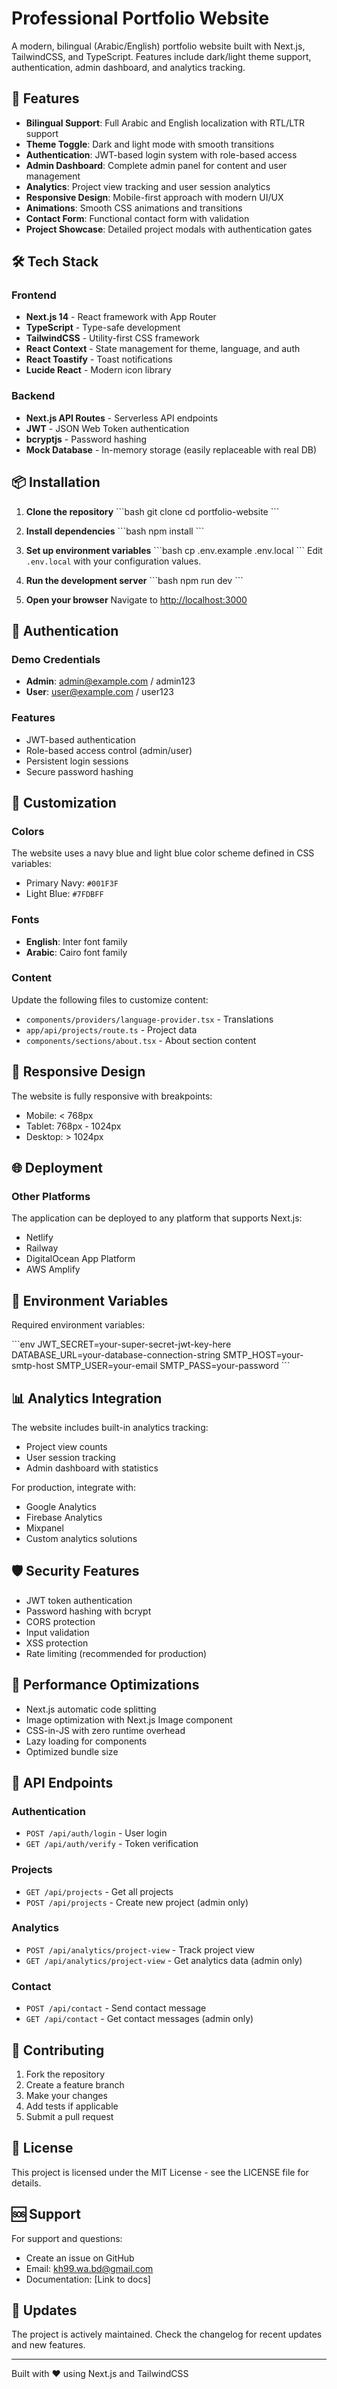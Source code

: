 # Professional Portfolio Website

A modern, bilingual (Arabic/English) portfolio website built with Next.js, TailwindCSS, and TypeScript. Features include dark/light theme support, authentication, admin dashboard, and analytics tracking.

## 🚀 Features

- **Bilingual Support**: Full Arabic and English localization with RTL/LTR support
- **Theme Toggle**: Dark and light mode with smooth transitions
- **Authentication**: JWT-based login system with role-based access
- **Admin Dashboard**: Complete admin panel for content and user management
- **Analytics**: Project view tracking and user session analytics
- **Responsive Design**: Mobile-first approach with modern UI/UX
- **Animations**: Smooth CSS animations and transitions
- **Contact Form**: Functional contact form with validation
- **Project Showcase**: Detailed project modals with authentication gates

## 🛠️ Tech Stack

### Frontend
- **Next.js 14** - React framework with App Router
- **TypeScript** - Type-safe development
- **TailwindCSS** - Utility-first CSS framework
- **React Context** - State management for theme, language, and auth
- **React Toastify** - Toast notifications
- **Lucide React** - Modern icon library

### Backend
- **Next.js API Routes** - Serverless API endpoints
- **JWT** - JSON Web Token authentication
- **bcryptjs** - Password hashing
- **Mock Database** - In-memory storage (easily replaceable with real DB)

## 📦 Installation

1. **Clone the repository**
   \`\`\`bash
   git clone <repository-url>
   cd portfolio-website
   \`\`\`

2. **Install dependencies**
   \`\`\`bash
   npm install
   \`\`\`

3. **Set up environment variables**
   \`\`\`bash
   cp .env.example .env.local
   \`\`\`
   Edit `.env.local` with your configuration values.

4. **Run the development server**
   \`\`\`bash
   npm run dev
   \`\`\`

5. **Open your browser**
   Navigate to [http://localhost:3000](http://localhost:3000)

## 🔐 Authentication

### Demo Credentials
- **Admin**: admin@example.com / admin123
- **User**: user@example.com / user123

### Features
- JWT-based authentication
- Role-based access control (admin/user)
- Persistent login sessions
- Secure password hashing

## 🎨 Customization

### Colors
The website uses a navy blue and light blue color scheme defined in CSS variables:
- Primary Navy: `#001F3F`
- Light Blue: `#7FDBFF`

### Fonts
- **English**: Inter font family
- **Arabic**: Cairo font family

### Content
Update the following files to customize content:
- `components/providers/language-provider.tsx` - Translations
- `app/api/projects/route.ts` - Project data
- `components/sections/about.tsx` - About section content

## 📱 Responsive Design

The website is fully responsive with breakpoints:
- Mobile: < 768px
- Tablet: 768px - 1024px
- Desktop: > 1024px

## 🌐 Deployment

### Other Platforms
The application can be deployed to any platform that supports Next.js:
- Netlify
- Railway
- DigitalOcean App Platform
- AWS Amplify

## 🔧 Environment Variables

Required environment variables:

\`\`\`env
JWT_SECRET=your-super-secret-jwt-key-here
DATABASE_URL=your-database-connection-string
SMTP_HOST=your-smtp-host
SMTP_USER=your-email
SMTP_PASS=your-password
\`\`\`

## 📊 Analytics Integration

The website includes built-in analytics tracking:
- Project view counts
- User session tracking
- Admin dashboard with statistics

For production, integrate with:
- Google Analytics
- Firebase Analytics
- Mixpanel
- Custom analytics solutions

## 🛡️ Security Features

- JWT token authentication
- Password hashing with bcrypt
- CORS protection
- Input validation
- XSS protection
- Rate limiting (recommended for production)

## 🚀 Performance Optimizations

- Next.js automatic code splitting
- Image optimization with Next.js Image component
- CSS-in-JS with zero runtime overhead
- Lazy loading for components
- Optimized bundle size

## 📝 API Endpoints

### Authentication
- `POST /api/auth/login` - User login
- `GET /api/auth/verify` - Token verification

### Projects
- `GET /api/projects` - Get all projects
- `POST /api/projects` - Create new project (admin only)

### Analytics
- `POST /api/analytics/project-view` - Track project view
- `GET /api/analytics/project-view` - Get analytics data (admin only)

### Contact
- `POST /api/contact` - Send contact message
- `GET /api/contact` - Get contact messages (admin only)

## 🤝 Contributing

1. Fork the repository
2. Create a feature branch
3. Make your changes
4. Add tests if applicable
5. Submit a pull request

## 📄 License

This project is licensed under the MIT License - see the LICENSE file for details.

## 🆘 Support

For support and questions:
- Create an issue on GitHub
- Email: kh99.wa.bd@gmail.com
- Documentation: [Link to docs]

## 🔄 Updates

The project is actively maintained. Check the changelog for recent updates and new features.

---

Built with ❤️ using Next.js and TailwindCSS
